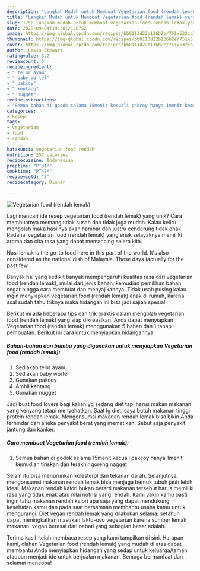 ```yaml
---
description: "Langkah Mudah untuk Membuat Vegetarian food (rendah lemak) yang Enak Banget"
title: "Langkah Mudah untuk Membuat Vegetarian food (rendah lemak) yang Enak Banget"
slug: 1758-langkah-mudah-untuk-membuat-vegetarian-food-rendah-lemak-yang-enak-banget
date: 2020-09-04T19:38:21.875Z
image: https://img-global.cpcdn.com/recipes/bb0113d22b136b2e/751x532cq70/vegetarian-food-rendah-lemak-foto-resep-utama.jpg
thumbnail: https://img-global.cpcdn.com/recipes/bb0113d22b136b2e/751x532cq70/vegetarian-food-rendah-lemak-foto-resep-utama.jpg
cover: https://img-global.cpcdn.com/recipes/bb0113d22b136b2e/751x532cq70/vegetarian-food-rendah-lemak-foto-resep-utama.jpg
author: Lewis Stewart
ratingvalue: 3.2
reviewcount: 6
recipeingredient:
- " telur ayam"
- " baby wortel"
- " pakcoy"
- " kentang"
- " nugget"
recipeinstructions:
- "Semua bahan di godok selama 15menit kecuali pakcoy hanya 1menit kemudian tiriskan dan terakhir goreng nagget"
categories:
- Resep
tags:
- vegetarian
- food
- rendah

katakunci: vegetarian food rendah 
nutrition: 257 calories
recipecuisine: Indonesian
preptime: "PT31M"
cooktime: "PT42M"
recipeyield: "3"
recipecategory: Dinner

---
```



![Vegetarian food (rendah lemak)](https://img-global.cpcdn.com/recipes/bb0113d22b136b2e/751x532cq70/vegetarian-food-rendah-lemak-foto-resep-utama.jpg)

Lagi mencari ide resep vegetarian food (rendah lemak) yang unik? Cara membuatnya memang tidak susah dan tidak juga mudah. Kalau keliru mengolah maka hasilnya akan hambar dan justru cenderung tidak enak. Padahal vegetarian food (rendah lemak) yang enak selayaknya memiliki aroma dan cita rasa yang dapat memancing selera kita.

Nasi lemak is the go-to food here in this part of the world. It&#39;s also considered as the national dish of Malaysia. These days (actually for the past few.

Banyak hal yang sedikit banyak mempengaruhi kualitas rasa dari vegetarian food (rendah lemak), mulai dari jenis bahan, kemudian pemilihan bahan segar hingga cara membuat dan menyajikannya. Tidak usah pusing kalau ingin menyiapkan vegetarian food (rendah lemak) enak di rumah, karena asal sudah tahu triknya maka hidangan ini bisa jadi sajian spesial.


Berikut ini ada beberapa tips dan trik praktis dalam mengolah vegetarian food (rendah lemak) yang siap dikreasikan. Anda dapat menyiapkan Vegetarian food (rendah lemak) menggunakan 5 bahan dan 1 tahap pembuatan. Berikut ini cara untuk menyiapkan hidangannya.

<!--inarticleads1-->

##### Bahan-bahan dan bumbu yang digunakan untuk menyiapkan Vegetarian food (rendah lemak):

1. Sediakan  telur ayam
1. Sediakan  baby wortel
1. Gunakan  pakcoy
1. Ambil  kentang
1. Gunakan  nugget


Jadi buat food lovers bagi kalian yg sedang diet tapi harus makan makanan yang kenyang tetapi menyehatkan. Saat lg diet, saya butuh makanan tinggi protein rendah lemak. Mengonsumsi makanan rendah lemak bisa bikin Anda terhindar dari aneka penyakit berat yang mematikan. Sebut saja penyakit jantung dan kanker. 

<!--inarticleads2-->

##### Cara membuat Vegetarian food (rendah lemak):

1. Semua bahan di godok selama 15menit kecuali pakcoy hanya 1menit kemudian tiriskan dan terakhir goreng nagget


Selain itu bisa menurunkan kolesterol dan tekanan darah. Selanjutnya, mengonsumsi makanan rendah lemak bisa menjaga bentuk tubuh jauh lebih ideal. Makanan rendah kalori bukan berarti makanan tersebut harus memiliki rasa yang tidak enak atau nilai nutrisi yang rendah. Kami yakin kamu pasti ingin tahu makanan rendah kalori apa saja yang dapat mendukung kesehatan kamu dan pada saat bersamaan membantu usaha kamu untuk mengurangi. Diet vegan rendah lemak yang dilakukan selama. setahun dapat meningkatkan masukan lakto-ovo vegetarian karena sumber lemak makanan. vegan berasal dari nabati yang sebagian besar adalah. 

Terima kasih telah membaca resep yang kami tampilkan di sini. Harapan kami, olahan Vegetarian food (rendah lemak) yang mudah di atas dapat membantu Anda menyiapkan hidangan yang sedap untuk keluarga/teman ataupun menjadi ide untuk berjualan makanan. Semoga bermanfaat dan selamat mencoba!
